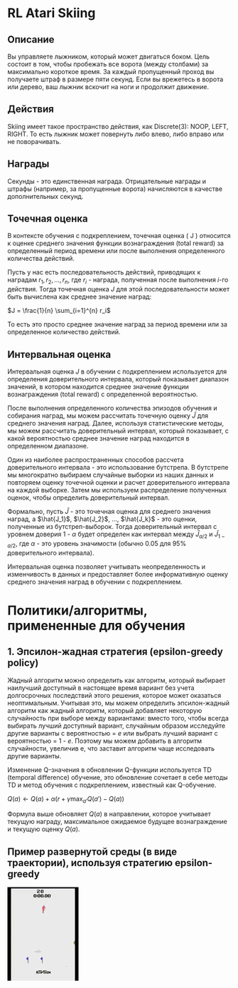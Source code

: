 # RL Atari Skiing

## Описание

Вы управляете лыжником, который может двигаться боком. Цель состоит в том, чтобы пробежать все ворота (между столбами) за максимально короткое время. За каждый пропущенный проход вы получаете штраф в размере пяти секунд. Если вы врежетесь в ворота или дерево, ваш лыжник вскочит на ноги и продолжит движение.

## Действия

Skiing имеет такое пространство действия, как Discrete(3): NOOP, LEFT, RIGHT. То есть лыжник может повернуть либо влево, либо вправо или не поворачивать.

## Награды

Секунды - это единственная награда. Отрицательные награды и штрафы (например, за пропущенные ворота) начисляются в качестве дополнительных секунд.

## Точечная оценка

В контексте обучения с подкреплением, точечная оценка \( J \) относится к оценке среднего значения функции вознаграждения (total reward) за определенный период времени или после выполнения определенного количества действий.

Пусть у нас есть последовательность действий, приводящих к наградам $r_1, r_2, \dots, r_n$, где $r_i$ - награда, полученная после выполнения $i$-го действия. Тогда точечная оценка $J$ для этой последовательности может быть вычислена как среднее значение наград:


$J = \frac{1}{n} \sum_{i=1}^{n} r_i$


То есть это просто среднее значение наград за период времени или за определенное количество действий.

## Интервальная оценка

Интервальная оценка $J$ в обучении с подкреплением используется для определения доверительного интервала, который показывает диапазон значений, в котором находится среднее значение функции вознаграждения (total reward) с определенной вероятностью.

После выполнения определенного количества эпизодов обучения и собирания наград, мы можем рассчитать точечную оценку $\hat{J}$ для среднего значения наград. Далее, используя статистические методы, мы можем рассчитать доверительный интервал, который показывает, с какой вероятностью среднее значение наград находится в определенном диапазоне.

Один из наиболее распространенных способов рассчета доверительного интервала - это использование бутстрепа. В бутстрепе мы многократно выбираем случайные выборки из наших данных и повторяем оценку точечной оценки и расчет доверительного интервала на каждой выборке. Затем мы используем распределение полученных оценок, чтобы определить доверительный интервал.

Формально, пусть $\hat{J}$ - это точечная оценка для среднего значения наград, а $\hat{J_1}$, $\hat{J_2}$, $\dots$, $\hat{J_k}$ - это оценки, полученные из бутстреп-выборок. Тогда доверительный интервал с уровнем доверия 1 - $\alpha$ будет определен как интервал между ${\hat{J}_{a/2}}$ и ${\hat{J}_{1-a/2}}$, где $\alpha$ - это уровень значимости (обычно 0.05 для 95% доверительного интервала).

Интервальная оценка позволяет учитывать неопределенность и изменчивость в данных и предоставляет более информативную оценку среднего значения наград в обучении с подкреплением.


# Политики/алгоритмы, примененные для обучения 

## 1. Эпсилон-жадная стратегия (epsilon-greedy policy)

Жадный алгоритм можно определить как алгоритм, который выбирает наилучший доступный в настоящее время вариант без учета долгосрочных последствий этого решения, которое может оказаться неоптимальным. Учитывая это, мы можем определить эпсилон-жадный алгоритм как жадный алгоритм, который добавляет некоторую случайность при выборе между вариантами: вместо того, чтобы всегда выбирать лучший доступный вариант, случайным образом исследуйте другие варианты с вероятностью = $e$ или выбрать лучший вариант с вероятностью = 1 - $e$. Поэтому мы можем добавить в алгоритм случайности, увеличив e, что заставит алгоритм чаще исследовать другие варианты.

Изменение Q-значения в обновлении Q-функции используется TD (temporal difference) обучение, это обновление сочетает в себе методы TD и метод обучения с подкреплением, известный как Q-обучение.

$Q(a) \leftarrow Q(a) + \alpha \left( r + \gamma \max_{a'} Q(a') - Q(a) \right)$

Формула выше обновляет $Q(a)$ в направлении, которое учитывает текущую награду, максимальное ожидаемое будущее вознаграждение и текущую оценку $Q(a)$.

## Пример развернутой среды (в виде траектории), используя стратегию epsilon-greedy

![](assets/epsilon-greedy-episode5.gif)

